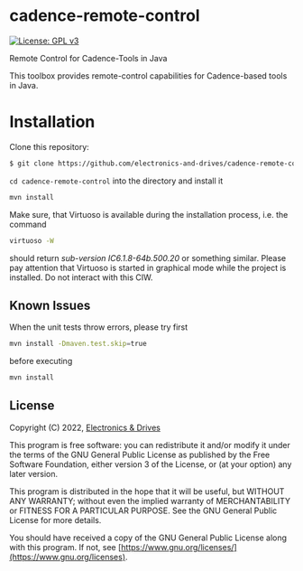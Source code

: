 # cadence-remote-control
[![License: GPL v3](https://img.shields.io/badge/License-GPLv3-blue.svg)](https://www.gnu.org/licenses/gpl-3.0)  

Remote Control for Cadence-Tools in Java

This toolbox provides remote-control capabilities for Cadence-based
tools in Java.

# Installation

Clone this repository:

```bash
$ git clone https://github.com/electronics-and-drives/cadence-remote-control.git
```

`cd cadence-remote-control` into the directory and install it

```bash
mvn install
```
Make sure, that Virtuoso is available during the 
installation process, i.e. the command
```bash
virtuoso -W
```
should return *sub-version  IC6.1.8-64b.500.20* or something similar.
Please pay attention that Virtuoso is started in graphical mode while
the project is installed.
Do not interact with this CIW.


## Known Issues

When the unit tests throw errors, please try first
```bash
mvn install -Dmaven.test.skip=true
```
before executing
```bash
mvn install
```

## License

Copyright (C) 2022, [Electronics & Drives](https://www.electronics-and-drives.de/)

This program is free software: you can redistribute it and/or modify
it under the terms of the GNU General Public License as published by
the Free Software Foundation, either version 3 of the License, or
(at your option) any later version.

This program is distributed in the hope that it will be useful,
but WITHOUT ANY WARRANTY; without even the implied warranty of
MERCHANTABILITY or FITNESS FOR A PARTICULAR PURPOSE.  See the
GNU General Public License for more details.

You should have received a copy of the GNU General Public License
along with this program. If not, see 
[https://www.gnu.org/licenses/](https://www.gnu.org/licenses).
